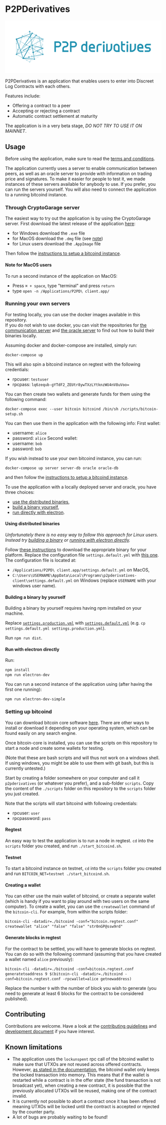 # P2PDerivatives

![](./src/renderer/assets/P2P_Logo_RGB_Yoko.png)

P2PDerivatives is an application that enables users to enter into Discreet Log Contracts with each others.

Features include:

- Offering a contract to a peer
- Accepting or rejecting a contract
- Automatic contract settlement at maturity

The application is in a very beta stage, _DO NOT TRY TO USE IT ON MAINNET_.

## Usage

Before using the application, make sure to read the [terms and conditions](./docs/Legal.md).

The application currently uses a server to enable communication between peers, as well as an oracle server to provide with information on trading price and signatures.
To make it easier for people to test it, we made instances of these servers available for anybody to use.
If you prefer, you can run the servers yourself.
You will also need to connect the application to a running bitcoind instance.

### Through CryptoGarage server

The easiest way to try out the application is by using the CryptoGarage server.
First download the latest release of the application [here](https://github.com/p2pderivatives/p2pderivatives-client/releases):
- for Windows download the `.exe` file
- for MacOS download the `.dmg` file (see [note](#note-for-macos-users))
- for Linux users download the `.AppImage` file

Then follow the [instructions to setup a bitcoind instance](#setting-up-bitcoind).

#### Note for MacOS users

To run a second instance of the application on MacOS:
- Press `⌘ + space`, type "terminal" and press `return`
- type `open -n /Applications/P2PD\ client.app/`

### Running your own servers

For testing locally, you can use the docker images available in this repository.  
If you do not wish to use docker, you can visit the repositories for [the communication server](https://github.com/p2pderivatives/p2pderivatives-server) and [the oracle server](https://github.com/p2pderivatives/p2pderivatives-oracle) to find out how to build their binaries locally.

Assuming docker and docker-compose are installed, simply run:

```
docker-compose up
```

This will also spin a bitcoind instance on regtest with the following credentials:
- rpcuser: `testuser`
- rpcpass: `lq6zequb-gYTdF2_ZEUtr8ywTXzLYtknzWU4nV8uVoo=`

You can then create two wallets and generate funds for them using the following command:
```
docker-compose exec --user bitcoin bitcoind /bin/sh /scripts/bitcoin-setup.sh
```

You can then use them in the application with the following info:
First wallet:
- username: `alice`
- password: `alice`
Second wallet:
- username: `bob`
- password: `bob`

If you wish instead to use your own bitcoind instance, you can run:

```
docker-compose up server server-db oracle oracle-db
```

and then follow the [instructions to setup a bitcoind instance](#setting-up-bitcoind).

To use the application with a locally deployed server and oracle, you have three choices:
- [use the distributed binaries](#using-distributed-binaries),
- [build a binary yourself](#building-a-binary-by-yourself),
- [run directly with electron](#run-with-electron-directly). 

#### Using distributed binaries

_Unfortunately there is no easy way to follow this approach for Linux users._
_Instead try [building a binary](#Building-a-binary-by-yourself) or [running with electron directly](#Run-with-electron-directly)._

Follow [these instructions](#Through-CryptoGarage-server) to download the appropriate binary for your platform.
Replace the configuration file `settings.default.yml` with [this one](./settings.default.yml).
The configuration file is located at: 
- `/Applications/P2PD\ client.app/settings.default.yml` on MacOS,
- `C:\Users\USERNAME\AppData\Local\Programs\p2pderivatives-client\settings.default.yml` on Windows (replace `USERNAME` with your windows user name).

#### Building a binary by yourself

Building a binary by yourself requires having npm installed on your machine.

Replace [`settings.production.yml`](./settings.production.yml) with [`settings.default.yml`](./settings.default.yml) (e.g. `cp settings.default.yml settings.production.yml`).

Run `npm run dist`.

#### Run with electron directly

Run:
```
npm install
npm run electron-dev
```

You can run a second instance of the application using (after having the first one running):
```
npm run electron-dev-simple
```

### Setting up bitcoind

You can download bitcoin core software [here](https://bitcoin.org/en/download).
There are other ways to install or download it depending on your operating system, which can be found easily on any search engine.

Once bitcoin-core is installed, you can use the scripts on this repository to start a node and create some wallets for testing.

(Note that these are bash scripts and will thus not work on a windows shell.
If using windows, you might be able to use them with git bash, but this is currently untested.)

Start by creating a folder somewhere on your computer and call it `p2pderivatives` (or whatever you prefer), and a sub-folder `scripts`.
Copy the content of the `./scripts` folder on this repository to the `scripts` folder you just created.

Note that the scripts will start bitcoind with following credentials:
- rpcuser: `user`
- rpcpassword: `pass`

#### Regtest

An easy way to test the application is to run a node in regtest.
`cd` into the `scripts` folder you created, and run `./start_bitcoind.sh`.

#### Testnet

To start a bitcoind instance on testnet, `cd` into the `scripts` folder you created and run `BITCOIN_NET=testnet ./start_bitcoind.sh`.

#### Creating a wallet

You can either use the main wallet of bitcoind, or create a separate wallet (which is handy if you want to play around with two users on the same computer).
To create a wallet, you can use the `createwallet` command of the `bitcoin-cli`.
For example, from within the scripts folder:

```
bitcoin-cli -datadir=./bitcoind -conf="bitcoin.regtest.conf" createwallet "alice" "false" "false" "str0nGP@ssw9rd"
```

#### Generate blocks in regtest

For the contract to be settled, you will have to generate blocks on regtest.
You can do so with the following command (assuming that you have created a wallet named `alice` previously):

```
bitcoin-cli -datadir=./bitcoind -conf=bitcoin.regtest.conf generatetoaddress 9 $(bitcoin-cli -datadir=./bitcoind -conf=bitcoin.regtest.conf -rpcwallet=alice getnewaddress)
```

Replace the number `9` with the number of block you wish to generate (you need to generate at least 6 blocks for the contract to be considered published).

## Contributing

Contributions are welcome.
Have a look at the [contributing guidelines](./docs/Contributing.md) and [development document](./docs/Development.md) if you have interest.

## Known limitations

- The application uses the `lockunspent` rpc call of the bitcoind wallet to make sure that UTXOs are not reused across offered contracts. However, [as stated in the documentation](https://bitcoincore.org/en/doc/0.20.0/rpc/wallet/lockunspent/), the bitcoind wallet only keeps the locked transaction into memory. This means that if the wallet is restarted while a contract is in the offer state (the fund transaction is not broadcast yet), when creating a new contract, it is possible that the previously allocated UTXOs will be reused, making one of the contract invalid.
- It is currently not possible to abort a contract once it has been offered meaning UTXOs will be locked until the contract is accepted or rejected by the counter party.
- A lot of bugs are probably waiting to be found!
